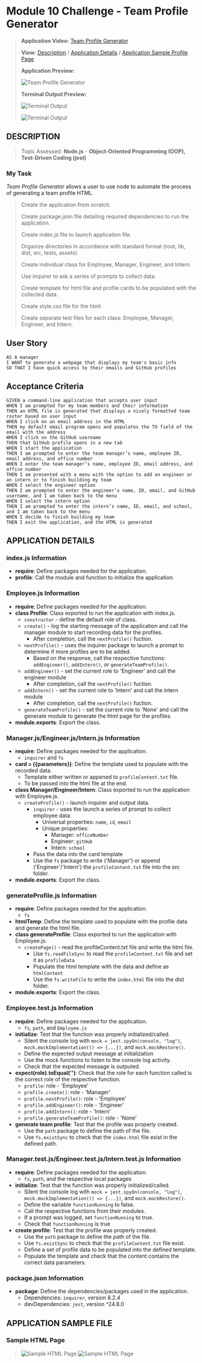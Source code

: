 
# Module 10 Challenge - Team Profile Generator

>**Application Video:** [Team Profile Generator](https://drive.google.com/file/d/1fFqnVi-79e8fnVWCnJNRlEjvjt7Qe_yY/view)
>
>**View:** [Description](#description) / [Application Details](#application-details) / [Application Sample Profile Page](#application-sample-file)
>
>**Application Preview:**
>
>![Team Profile Generator](/assets/Team%20Profile%20Generator.gif "Team Profile Generator")
> 
>**Terminal Output Preview:**
>
>![Terminal Output](/assets/terminalOutput.png "Terminal Output")
> 
>![Terminal Output](/assets/testTerminal.png "Terminal Output")
> 

## **DESCRIPTION**
> Topic Assessed: **Node.js** - **Object-Oriented Programming (OOP), Test-Driven Coding (jest)**
### **My Task**
*Team Profile Generator* allows a user to use node to automate the process of generating a team profile HTML.
> Create the application from scratch.
> 
> Create package.json file detailing required dependencies to run the application.
> 
> Create index.js file to launch application file.
>
> Organize directories in accordance with standard format (root, lib, dist, src, tests, assets).
>
> Create individual class for Employee, Manager, Engineer, and Intern.
>
> Use inquirer to ask a series of prompts to collect data.
> 
> Create template for html file and profile cards to be populated with the collected data.
> 
> Create style.css file for the html.
> 
> Create separate test files for each class: Employee, Manager, Engineer, and Intern.
> 
## User Story
```
AS A manager
I WANT to generate a webpage that displays my team's basic info
SO THAT I have quick access to their emails and GitHub profiles
```
## Acceptance Criteria

```
GIVEN a command-line application that accepts user input
WHEN I am prompted for my team members and their information
THEN an HTML file is generated that displays a nicely formatted team roster based on user input
WHEN I click on an email address in the HTML
THEN my default email program opens and populates the TO field of the email with the address
WHEN I click on the GitHub username
THEN that GitHub profile opens in a new tab
WHEN I start the application
THEN I am prompted to enter the team manager’s name, employee ID, email address, and office number
WHEN I enter the team manager’s name, employee ID, email address, and office number
THEN I am presented with a menu with the option to add an engineer or an intern or to finish building my team
WHEN I select the engineer option
THEN I am prompted to enter the engineer’s name, ID, email, and GitHub username, and I am taken back to the menu
WHEN I select the intern option
THEN I am prompted to enter the intern’s name, ID, email, and school, and I am taken back to the menu
WHEN I decide to finish building my team
THEN I exit the application, and the HTML is generated
```

## **APPLICATION DETAILS**

### index.js Information
* **require**: Define packages needed for the application.
* **profile**: Call the module and function to initialize the application.

### Employee.js Information
* **require**: Define packages needed for the application.
* **class Profile**: Class exported to run the application with index.js.
  * `constructor` - define the default role of class.
  * `create()` - log the starting message of the application and call the manager module to start recording data for the profiles.
    * After completion, call the `nextProfile()` fuction.
  * `nextProfile()` - uses the inquirer package to launch a prompt to determine if more profiles are to be added.
    * Based on the response, call the respective functions: `addEngineer()`, `addIntern()`, or `generateTeamProfile()`.
  * `addEngineer()` - set the current role to 'Engineer' and call the engineer module
    * After completion, call the `nextProfile()` fuction.
  * `addIntern()` - set the current role to 'Intern' and call the intern module
    * After completion, call the `nextProfile()` fuction.
  * `generateTeamProfile()` - set the current role to 'None' and call the generate module to generate the html page for the profiles.
* **module.exports**: Export the class.

### Manager.js/Engineer.js/Intern.js Information
* **require**: Define packages needed for the application.
  * `inquirer` and `fs`
* **card = ({parameters})**: Define the template used to populate with the recorded data.
  * Template either written or appened to `profileContent.txt` file.
  * To be passed into the html file at the end.
* **class Manager/Engineer/Intern**: Class exported to run the application with Employee.js.
  * `createProfile()` - launch inquirer and output data.
    * `inquirer` - uses the launch a series of prompt to collect employee data.
      * Universal properties: `name`, `id`, `email`
      * Unique properties: 
        * Manager: `officeNumber`
        * Engineer: `gitHub`
        * Intern: `school`
    * Pass the data into the card template
    * Use the `fs` package to write ('Manager') or append ('Engineer'/'Intern') the `profileContent.txt` file into the src folder.
* **module.exports**: Export the class.

### generateProfile.js Information
* **require**: Define packages needed for the application.
  * `fs`
* **htmlTemp**: Define the template used to populate with the profile data and generate the html file.
* **class generateProfile**: Class exported to run the application with Employee.js.
  * `createPage()` - read the profileContent.txt file and write the html file.
    * Use `fs.readFileSync` to read the `profileContent.txt` file and set it as `profileData`
    * Populate the html template with the data and define as `htmlContent`
    * Use the `fs.writeFile` to write the `index.html` file into the dist folder.
* **module.exports**: Export the class.

### Employee.test.js Information
* **require**: Define packages needed for the application.
  * `fs`, `path`, and `Employee.js`
* **initialize**: Test that the function was properly initialized/called.
  * Silent the console log with `mock = jest.spyOn(console, "log")`, `mock.mockImplementation(() => {...})`, and `mock.mockRestore()`.
  * Define the expected output message at initialization
  * Use the mock functions to listen to the console log activity.
  * Check that the expected message is outputed.
* **expect(role).toEqual('')**: Check that the role for each function called is the correct role of the respective function.
  * `profile`: role - 'Employee'
  * `profile.create()`: role - 'Manager'
  * `profile.nextProfile()`: role - 'Employee'
  * `profile.addEngineer()`: role - 'Engineer'
  * `profile.addIntern()`: role - 'Intern'
  * `profile.generateTeamProfile()`: role - 'None'
* **generate team profile**: Test that the profile was properly created.
  * Use the `path` package to define the path of the file.
  * Use `fs.existSync` to check that the `index.html` file exist in the defined path.

### Manager.test.js/Engineer.test.js/Intern.test.js Information
* **require**: Define packages needed for the application.
  * `fs`, `path`, and the respective local packages
* **initialize**: Test that the function was properly initialized/called.
  * Silent the console log with `mock = jest.spyOn(console, "log")`, `mock.mockImplementation(() => {...})`, and `mock.mockRestore()`.
  * Define the variable `functionRunning` to false.
  * Call the respective functions from their modules.
  * If a prompt was logged, set `functionRunning` to true.
  * Check that `functionRunning` is true
* **create profile**: Test that the profile was properly created.
  * Use the `path` package to define the path of the file.
  * Use `fs.existSync` to check that the `profileContent.txt` file exist.
  * Define a set of profile data to be populated into the defined template.
  * Populate the template and check that the content contains the correct data parameters.

### package.json Information
* **package**: Define the dependencies/packages used in the application.
  * Dependencies: `inquirer`, version 8.2.4
  * devDependencies: `jest`, version ^24.8.0

## **APPLICATION SAMPLE FILE**
### Sample HTML Page
>![Sample HTML Page](./assets/profilePage.png "Sample HTML Page")
>![Sample HTML Page](./assets/sampleHTML.png "Sample HTML Page")